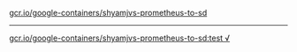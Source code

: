 [gcr.io/google-containers/shyamjvs-prometheus-to-sd](https://hub.docker.com/r/anjia0532/shyamjvs-prometheus-to-sd/tags/) 

----
[gcr.io/google-containers/shyamjvs-prometheus-to-sd:test √](https://hub.docker.com/r/anjia0532/google-containers.shyamjvs-prometheus-to-sd/tags/)

